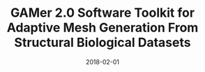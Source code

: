 ---
title: "GAMer 2.0 Software Toolkit for Adaptive Mesh Generation From Structural Biological Datasets"

authors: '<b>C. T. Lee</b>, J. B. Moody, R. E. Amaro, J. A. McCammon, and M. J. Holst.'

type: "Poster"
venue: "Biophysical Society"

date: 2018-02-01
location: "San Francisco, California"

collection: talks
permalink: /talks/2018-BPS
---